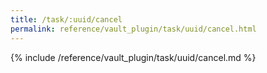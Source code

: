 ```yaml
---
title: /task/:uuid/cancel
permalink: reference/vault_plugin/task/uuid/cancel.html
---
```


{% include /reference/vault_plugin/task/uuid/cancel.md %}
